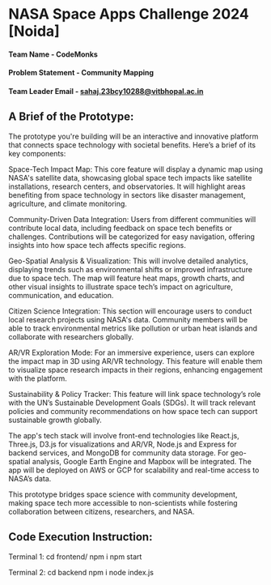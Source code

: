 # NASA Space Apps Challenge 2024 [Noida]

#### Team Name - CodeMonks
#### Problem Statement - Community Mapping
#### Team Leader Email - sahaj.23bcy10288@vitbhopal.ac.in

## A Brief of the Prototype:
  The prototype you're building will be an interactive and innovative platform that connects space technology with societal benefits. Here’s a brief of its key components:

  Space-Tech Impact Map: This core feature will display a dynamic map using NASA's satellite data, showcasing global space tech impacts like satellite installations, research centers, and observatories. It will highlight areas benefiting from space technology in sectors like disaster management, agriculture, and climate monitoring.
  
  Community-Driven Data Integration: Users from different communities will contribute local data, including feedback on space tech benefits or challenges. Contributions will be categorized for easy navigation, offering insights into how space tech affects specific regions.
  
  Geo-Spatial Analysis & Visualization: This will involve detailed analytics, displaying trends such as environmental shifts or improved infrastructure due to space tech. The map will feature heat maps, growth charts, and other visual insights to illustrate space tech’s impact on agriculture, communication, and education.
  
  Citizen Science Integration: This section will encourage users to conduct local research projects using NASA's data. Community members will be able to track environmental metrics like pollution or urban heat islands and collaborate with researchers globally.
  
  AR/VR Exploration Mode: For an immersive experience, users can explore the impact map in 3D using AR/VR technology. This feature will enable them to visualize space research impacts in their regions, enhancing engagement with the platform.
  
  Sustainability & Policy Tracker: This feature will link space technology’s role with the UN’s Sustainable Development Goals (SDGs). It will track relevant policies and community recommendations on how space tech can support sustainable growth globally.
  
  The app's tech stack will involve front-end technologies like React.js, Three.js, D3.js for visualizations and AR/VR, Node.js and Express for backend services, and MongoDB for community data storage. For geo-spatial analysis, Google Earth Engine and Mapbox will be integrated. The app will be deployed on AWS or GCP for scalability and real-time access to NASA’s data.
  
  This prototype bridges space science with community development, making space tech more accessible to non-scientists while fostering collaboration between citizens, researchers, and NASA.

## Code Execution Instruction:
  Terminal 1:
    cd frontend/
    npm i
    npm start

  Terminal 2:
    cd backend
    npm i
    node index.js
